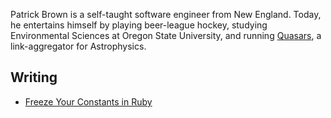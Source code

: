 Patrick Brown is a self-taught software engineer from New England. Today, he
entertains himself by playing beer-league hockey, studying Environmental Sciences
at Oregon State University, and running [Quasars][1], a link-aggregator for
Astrophysics.

## Writing

- [Freeze Your Constants in Ruby](/ruby_freeze_your_constants.html)

[1]: https://quasa.rs

